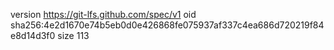 version https://git-lfs.github.com/spec/v1
oid sha256:4e2d1670e74b5eb0d0e426868fe075937af337c4ea686d720219f84e8d14d3f0
size 113

